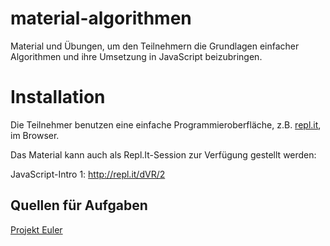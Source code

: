 # material-algorithmen

Material und Übungen, um den Teilnehmern die Grundlagen einfacher Algorithmen
und ihre Umsetzung in JavaScript beizubringen.

# Installation

Die Teilnehmer benutzen eine einfache Programmieroberfläche, z.B.
[repl.it](http://repl.it/), im Browser.

Das Material kann auch als Repl.It-Session zur Verfügung gestellt werden:

JavaScript-Intro 1: http://repl.it/dVR/2


## Quellen für Aufgaben

[Projekt Euler](https://projekteuler.de/)
